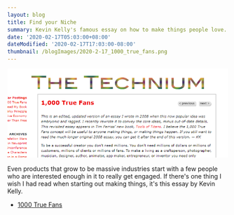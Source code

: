 ```yaml
---
layout: blog
title: Find your Niche
summary: Kevin Kelly's famous essay on how to make things people love.
date: '2020-02-17T05:03:00+08:00'
dateModified: '2020-02-17T17:03:00-08:00'
thumbnail: /blogImages/2020-2-17_1000_true_fans.png
---
```


![1000 True Fans](./2020-2-17_1000_true_fans.png)

<p> Even products that grow to be massive industries start with a few people who are interested enough in it to really get engaged. If there's one thing I wish I had read when starting out making things, it's this essay by Kevin Kelly.</p>

* [1000 True Fans](https://kk.org/thetechnium/1000-true-fans/)
